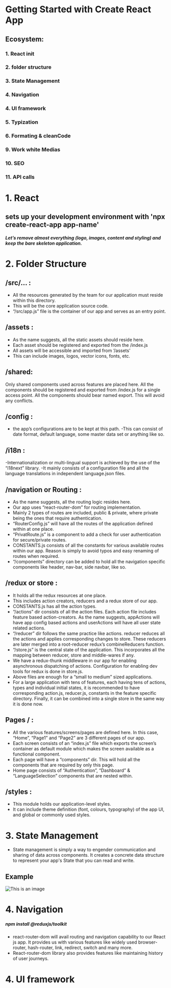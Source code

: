 # Getting Started with Create React App
## Ecosystem:
### 1. React init
### 2. folder structure
### 3. State Management
### 4. Navigation
### 4. UI framework
### 5. Typization
### 6. Formating & cleanCode
### 9. Work white Medias
### 10. SEO
### 11. API calls



# 1. React 

## sets up your development environment with 'npx create-react-app app-name'
##### Let’s remove almost everything (logo, images, content and styling) and keep the bare skeleton application.


# 2. Folder Structure

## /src/… :

- All the resources generated by the team for our application must reside within this directory.
- This will be the core application source code.
- “/src/app.js” file is the container of our app and serves as an entry point.

## /assets :

- As the name suggests, all the static assets should reside here.
- Each asset should be registered and exported from the /index.js
- All assets will be accessible and imported from ‘/assets’
- This can include images, logos, vector icons, fonts, etc.

## /shared:

Only shared components used across features are placed here.
All the components should be registered and exported from /index.js for a single access point.
All the components should bear named export. This will avoid any conflicts.


## /config :

- the app’s configurations are to be kept at this path.
-This can consist of date format, default language, some master data set or anything like so.


## /i18n :

-Internationalization or multi-lingual support is achieved by the use of the “i18next” library.
-It mainly consists of a configuration file and all the language translations in independent language.json files.


## /navigation or Routing :

- As the name suggests, all the routing logic resides here.
- Our app uses “react-router-dom” for routing implementation.
- Mainly 2 types of routes are included, public & private, where private being the ones that require authentication.
- “RouterConfig.js” will have all the routes of the application defined within at one place.
- “PrivatRoute.js” is a component to add a check for user authentication for secure/private routes.
- CONSTANTS.js consists of all the constants for various available routes within our app. Reason is simply to avoid typos and easy renaming of routes when required.
- “/components” directory can be added to hold all the navigation specific components like header, nav-bar, side navbar, like so.

## /redux or store :

- It holds all the redux resources at one place.
- This includes action creators, reducers and a redux store of our app.
- CONSTANTS.js has all the action types.
- “/actions” dir consists of all the action files. Each action file includes feature based action-creators. As the name suggests, appActions will have app config based actions and userActions will have all user state related actions.
- “/reducer” dir follows the same practice like actions. reducer reduces all the actions and applies corresponding changes to store. These reducers are later merged into a root-reducer redux’s combineReducers function.
- “/store.js” is the central state of the application. This incorporates all the mapping between reducer, store and middle-wares if any.
- We have a redux-thunk middleware in our app for enabling asynchronous dispatching of actions.
Configuration for enabling dev tools for redux is done in store.js.
- Above files are enough for a “small to medium” sized applications.
- For a large application with tens of features, each having tens of actions, types and individual initial states, it is recommended to have corresponding action.js, reducer.js, constants in the feature specific directory. Finally, it can be combined into a single store in the same way it is done now.


## Pages / :
- All the various features/screens/pages are defined here. In this case, “Home”, “Page1” and “Page2” are 3 different pages of our app.
- Each screen consists of an “index.js” file which exports the screen’s container as default module which makes the screen available as a functional component.
- Each page will have a “components” dir. This will hold all the components that are required by only this page.
- Home page consists of “Authentication”, “Dashboard” & “LanguageSelection” components that are nested within.

##  /styles :
- This module holds our application-level styles.
- It can include theme definition (font, colours, typography) of the app UI, and global or commonly used styles.


# 3. State Management
- State management is simply a way to engender communication and sharing of data across components. It creates a concrete data structure to represent your app's State that you can read and write.
## Example  
![This is an image](https://www.loginradius.com/blog/async/static/878d2cde053633bfea88a8bfcfc28e89/29007/image1.png)


# 4. Navigation
##### npm install @reduxjs/toolkit
- react-router-dom will avail routing and navigation capability to our React js app. It provides us with various features like widely used browser-router, hash-router, link, redirect, switch and many more.
- React-router-dom library also provides features like maintaining history of user journeys.

# 4. UI framework
